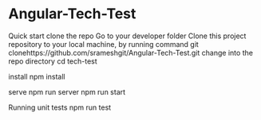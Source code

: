 # Angular-Tech-Test

Quick start
clone the repo
Go to your developer folder Clone this project repository to your local machine, by running command git clonehttps://github.com/srameshgit/Angular-Tech-Test.git
change into the repo directory
cd tech-test

install
npm install

serve
npm run server
npm run start

Running unit tests
npm run test
